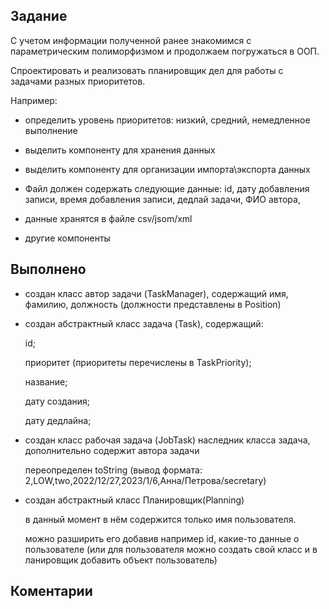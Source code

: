 ## Задание

С учетом информации полученной ранее знакомимся с параметрическим полиморфизмом и продолжаем погружаться в ООП.

Спроектировать и реализовать планировщик дел для работы с задачами разных приоритетов.

Например:

* определить уровень приоритетов: низкий, средний, немедленное выполнение

* выделить компоненту для хранения данных

* выделить компоненту для организации импорта\экспорта данных

* Файл должен содержать следующие данные: id, дату добавления записи, время добавления записи, дедлай задачи, ФИО автора,

* данные хранятся в файле csv/jsom/xml

* другие компоненты

## Выполнено

* создан класс автор задачи (TaskManager), содержащий имя, фамилию, должность (должности представлены в Position)

* создан абстрактный класс задача (Task), содержащий:

    id;

    приоритет (приоритеты перечислены в TaskPriority);

    название;

    дату создания;

    дату дедлайна;

* создан класс рабочая задача (JobTask) наследник класса задача, дополнительно содержит автора задачи

    переопределен toString (вывод формата: 2,LOW,two,2022/12/27,2023/1/6,Анна/Петрова/secretary)

* создан абстрактный класс Планировщик(Planning)

    в данный момент в нём содержится только имя пользователя.

    можно разширить его добавив например id, какие-то данные о пользователе (или для пользователя можно создать свой класс и в ланировщик добавить объект пользователь)




## Коментарии